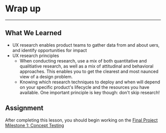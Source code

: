 # Wrap up
----


## What We Learned

- UX research enables product teams to gather data from and about uers, and identify opportunities for impact
- UX research principles
  - When conducting research, use a mix of both quantitative and qualitiative research, as well as a mix of attitudinal and behavioral approaches. This enables you to get the clearest and most naunced view of a design problem.
  - Knowing which research techniques to deploy and when will depend on your specific product's lifecycle and the resources you have available. One important principle is key though: don't skip research!


## Assignment

After completing this lesson, you should begin working on the [Final Project Milestone 1: Concept Testing](/concept-testing)
